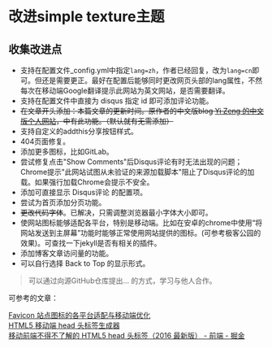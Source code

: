 # 改进simple texture主题

## 收集改进点

- 支持在配置文件_config.yml中指定`lang=zh`，作者已经回复，改为`lang=cn`即可。但还是需要更正。最好在配置后能够同时更改网页头部的lang属性，不然每次在移动端Google翻译提示此网站为英文网站，是否需要翻译。
- 支持在配置文件中直接为 disqus 指定 id 即可添加评论功能。
- ~~在文章开头添加：本篇文章的更新时间。原作者的中文版blog [Yi Zeng 的中文版个人网站](http://cn.yizeng.me/ "Yi Zeng 的中文版个人网站")，中有此功能。（默认就有无需添加）~~
- 支持自定义的addthis分享按钮样式。
- 404页面修复。
- 添加更多图标，比如GitLab。
- 尝试修复点击"Show Comments"后Disqus评论有时无法出现的问题；Chrome提示"此网站试图从未验证的来源加载脚本"阻止了Disqus评论的加载。如果强行加载Chrome会提示不安全。
- 添加可直接显示 Disqus评论 的配置项。
- 尝试为首页添加分页功能。
- ~~更改代码字体~~。已解决，只需调整浏览器最小字体大小即可。
- 使网站图标能够适配各平台，特别是移动端。比如在安卓的chrome中使用“将网站发送到主屏幕”功能时能够正常使用网站提供的图标。(可参考极客公园的效果)。可查找一下jekyll是否有相关的插件。
- 添加博客文章访问量的功能。
- 可以自行选择 Back to Top 的显示形式。

> 可以通过向源GitHub仓库提出... 的方式，学习与他人合作。


可参考的文章：

[Favicon 站点图标的各平台适配与移动端优化](https://www.null17.com/blog/coding/HTML/20160126-favicon/ "Favicon 站点图标的各平台适配与移动端优化  十七的空指针 - 陈十七的技术博客, Blog of Sykie Chen or HKEY_C17")    
[HTML5 移动端 head 头标签生成器](http://mr-why.com/frontend/gen_h5_head "HTML5 移动端 head 头标签生成器")    
[移动前端不得不了解的 HTML5 head 头标签（2016 最新版） - 前端 - 掘金](https://juejin.im/entry/58085b3267f3560057a0053a "移动前端不得不了解的 HTML5 head 头标签（2016 最新版） - 前端 - 掘金")   

